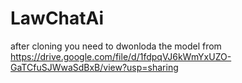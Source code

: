 # LawChatAi
after cloning you need to dwonloda the model from 
https://drive.google.com/file/d/1fdpqVJ6kWmYxUZO-GaTCfuSJWwaSdBxB/view?usp=sharing
